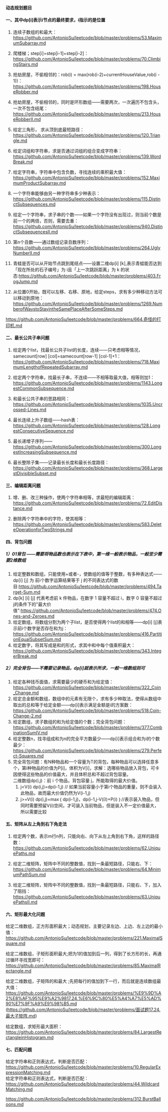 #### **动态规划题目**

#### **一、其中dp[i]表示i节点的最终要求，i指示的是位置**  

1. 连续子数组的和最大：https://github.com/AntonioSu/leetcode/blob/master/problems/53.MaximumSubarray.md  

2. 爬楼梯；step[i]=step[i-1]+step[i-2]：https://github.com/AntonioSu/leetcode/blob/master/problems/70.ClimbingStairs.md  

3. 抢劫房屋，不偷相邻的：rob(i) = max(rob(i-2)+currentHouseValue,rob(i - 1))：https://github.com/AntonioSu/leetcode/blob/master/problems/198.HouseRobber.md  

4. 抢劫房屋，不偷相邻的，同时是环形数组——需要两次，一次遍历不包含头，一次不包含结尾：https://github.com/AntonioSu/leetcode/blob/master/problems/213.HouseRobberII.md

5. 给定三角形， 求从顶到底最短路径：https://github.com/AntonioSu/leetcode/blob/master/problems/120.Triangle.md 

6. 给定词组和字符串，求是否通过词组的组合变成字符串：https://github.com/AntonioSu/leetcode/blob/master/problems/139.WordBreak.md 

7. 给定字符串，字符串中包含负数，寻找连续的乘积最大值：https://github.com/AntonioSu/leetcode/blob/master/problems/152.MaximumProductSubarray.md 

8. 一个字符串能够由另一种字符串多少种表示：https://github.com/AntonioSu/leetcode/blob/master/problems/115.DistinctSubsequences.md

9. 给定一个字符串，求子串的个数——如果一个字符没有出现过，则当前个数是前一个的两倍，否则，需要去重：https://github.com/AntonioSu/leetcode/blob/master/problems/940.DistinctSubsequencesII.md

10. 第n个丑数——通过数组记录丑数序列：https://github.com/AntonioSu/leetcode/blob/master/problems/264.UglyNumberII.md

11. 青蛙是否可以从开始节点跳到尾结点——设置二维dp[i] [k],表示青蛙能否达到「现在所处的石子编号」为 i且「上一次跳跃距离」为 k 的状态:https://github.com/AntonioSu/leetcode/blob/master/problems/403.FrogJump.md

12. 从位置0开始，既可以左移、右移、原地，给定steps，求有多少种移动方法可以移动到原地：https://github.com/AntonioSu/leetcode/blob/master/problems/1269.NumberofWaystoStayintheSamePlaceAfterSomeSteps.md

https://github.com/AntonioSu/leetcode/blob/master/problems/664.奇怪的打印机.md



#### 二、最长公共子串问题

1. 给定两个list，找最长公共子list的长度，连续——只考虑相等情况，samecount[row] [col]=samecount[row-1] [col-1]+1：https://github.com/AntonioSu/leetcode/blob/master/problems/718.MaximumLengthofRepeatedSubarray.md  

2. 给定两个字符串，找最长子串，不连续——不相等取最大值，相等则加1：https://github.com/AntonioSu/leetcode/blob/master/problems/1143.LongestCommonSubsequence.md

3. 和最长公共子串的思路相同：https://github.com/AntonioSu/leetcode/blob/master/problems/1035.Uncrossed-Lines.md

4. 最长连续上升子数组——hash表：https://github.com/AntonioSu/leetcode/blob/master/problems/128.LongestConsecutiveSequence.md

5. 最长递增子序列——https://github.com/AntonioSu/leetcode/blob/master/problems/300.LongestIncreasingSubsequence.md

6. 最长整除子集——记录最长长度和最长长度路径：https://github.com/AntonioSu/leetcode/blob/master/problems/368.LargestDivisibleSubset.md



#### 三、编辑距离问题

1. 增、删、改三种操作，使两个字符串相等，求最短的编辑距离：https://github.com/AntonioSu/leetcode/blob/master/problems/72.EditDistance.md  

2. 删除两个字符串中的字符，使其相等：https://github.com/AntonioSu/leetcode/blob/master/problems/583.DeleteOperationforTwoStrings.md   



#### 四、背包问题

##### 1）01背包 ——需要将物品数也表示在下表中，第一维一般表示物品，一般至少需要2维数组

1. 给定整数和数组，只能使用+或者-，使数组的值等于整数，有多种表达式——dp[i] [j] 为 前i个数字运算结果等于 j 的不同表达式的数目:https://github.com/AntonioSu/leetcode/blob/master/problems/494.Target-Sum.md
2. dp[k] [i] [j] 代表考虑前 k 件物品，在数字 1 容量不超过 i，数字 0 容量不超过 j的条件下的"最大价值":https://github.com/AntonioSu/leetcode/blob/master/problems/474.Ones-and-Zeroes.md
3. 给定数组，将数组分割为两个子list，是否使得两个list的和相等——dp[i] [j]表示前i个数字是否存在和为j：https://github.com/AntonioSu/leetcode/blob/master/problems/416.PartitionEqualSubsetSum.md
4. 给定数字，将其写成是和的形式，求其中和中每个值乘积最大：https://github.com/AntonioSu/leetcode/blob/master/problems/343.IntegerBreak.md 



##### 2）完全背包——不需要记录物品，dp[i]就表示所求，一般一维数组则可

1. 给定各种钱币面值，求需要最少的硬币和为给定值：https://github.com/AntonioSu/leetcode/blob/master/problems/322_Coin_Change.md  
2. 给定总金额和数组，数组中的元素有无限个，求有多少种取法，使得从数组中取出的总和等于给定金额——dp[i]表示满足金额是i的方案数：https://github.com/AntonioSu/leetcode/blob/master/problems/518.Coin-Change-2.md
3. 给定数组，求子数组的和为给定值的个数；完全背包问题：https://github.com/AntonioSu/leetcode/blob/master/problems/377.CombinationSumIV.md  
4. 给定整数n，找寻组成和为n的完全平方数最少——dp[i]表示组合和为i的个数最少：https://github.com/AntonioSu/leetcode/blob/master/problems/279.Perfect-Squares.md
5. 完全背包问题：有N种物品和一个容量为T的背包，每种物品可以选择任意多个，第i种物品的价值为P[i]，体积为V[i]，求解：选哪些物品放入背包，可卡因使得这些物品的价值最大，并且体积总和不超过背包容量。  
   二维数组dp(i,j)：前 i 个物品，背包容量 j，所能取得的最大价值。  
   1) j<V(i)      dp(i,j)=dp(i-1,j)  // 如果当前容量小于第i个物品的重量，则不会装入此物品，故而最大价值仍然为V(i-1,j)  
   2) j>=V(i)     dp(i,j)=max｛ dp(i-1,j)，dp(i-1,j-V(i))+P(i) ｝//表示装入物品，但同时需要预留V(i)空间，才可装入当前物品，但是装入不一定价值最大，所以需要比较 



#### 五、矩阵从左上角到右下角走法 

1. 给定两个数，表示m行n列，只能向右、向下从左上角到右下角，这样的路径数：https://github.com/AntonioSu/leetcode/blob/master/problems/62.UniquePaths.md  

2. 给定二维矩阵，矩阵中不同的整数值，找到一条最短路径，只能右、下：https://github.com/AntonioSu/leetcode/blob/master/problems/64.MinimumPathSum.md   

3. 给定二维矩阵，矩阵中不同的整数值，找到一条最短路径，只能右、下，加入了阻挡：https://github.com/AntonioSu/leetcode/blob/master/problems/63.UniquePathsII.md



#### 六、矩形最大化问题 

给定二维数组，正方形面积最大；动态规划，主要记录左边、上边、左上边的最小值：https://github.com/AntonioSu/leetcode/blob/master/problems/221.MaximalSquare.md  

给定二维数组，子矩形面积最大;把为1的值加到后一列，得到了长方形的长，再通过循环寻找宽即可：https://github.com/AntonioSu/leetcode/blob/master/problems/85.MaximalRectangle.md  

给定二维数组，子矩阵的和最大 ;先把每行的值加到下一行，而后就是连续数组最大值：https://github.com/AntonioSu/leetcode/blob/master/problems/%E9%9D%A2%E8%AF%95%E9%A2%9817.24.%E6%9C%80%E5%A4%A7%E5%AD%90%E7%9F%A9%E9%98%B5.md (https://github.com/AntonioSu/leetcode/blob/master/problems/面试题17.24.最大子矩阵.md)  

给定数组，求矩形最大面积：https://github.com/AntonioSu/leetcode/blob/master/problems/84.LargestRectangleinHistogram.md







#### 七、匹配问题

给定字符串和正则表达式，判断是否匹配：https://github.com/AntonioSu/leetcode/blob/master/problems/10.RegularExpressionMatching.md    
给定字符串和正则表达式，判断是否匹配：https://github.com/AntonioSu/leetcode/blob/master/problems/44.WildcardMatching.md 



https://github.com/AntonioSu/leetcode/blob/master/problems/312.BurstBalloons.md 